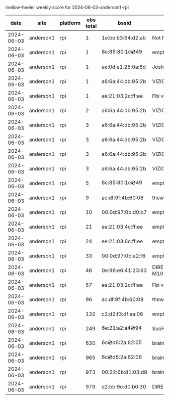 mellow-heeler weekly score for 2024-06-03-anderson1-rpi

|date|site|platform|obs total|bssid|ssid|
|--|--|--|--|--|--|
|2024-06-03|anderson1|rpi|1|1e:be:b3:64:d2:ab|Not For You |
|2024-06-03|anderson1|rpi|1|8c:85:80:1c:cd:49|empty_ssid|
|2024-06-03|anderson1|rpi|1|ee:0d:e1:25:0a:6d|JoshLily|
|2024-06-03|anderson1|rpi|1|a6:6a:44:db:95:2b|VIZIOCastAudio5226|
|2024-06-03|anderson1|rpi|1|ee:21:03:2c:ff:ee|Fbi van 13|
|2024-06-03|anderson1|rpi|2|a6:6a:44:db:95:2b|VIZIOCastAudio8957|
|2024-06-03|anderson1|rpi|3|a6:6a:44:db:95:2b|VIZIOCastAudio6145|
|2024-06-03|anderson1|rpi|3|a6:6a:44:db:95:2b|VIZIOCastAudio8125|
|2024-06-03|anderson1|rpi|3|a6:6a:44:db:95:2b|VIZIOCastAudio7205|
|2024-06-03|anderson1|rpi|3|a6:6a:44:db:95:2b|VIZIOCastAudio5618|
|2024-06-03|anderson1|rpi|5|8c:85:80:1c:cd:49|empty_ssid|
|2024-06-03|anderson1|rpi|9|ac:df:9f:4b:60:08|theweef|
|2024-06-03|anderson1|rpi|10|00:0d:97:0b:d0:b7|empty_ssid|
|2024-06-03|anderson1|rpi|21|ee:21:03:4c:ff:ee|empty_ssid|
|2024-06-03|anderson1|rpi|24|ee:21:03:6c:ff:ee|empty_ssid|
|2024-06-03|anderson1|rpi|33|00:0d:97:0b:e2:f6|empty_ssid|
|2024-06-03|anderson1|rpi|46|0e:96:e6:41:23:63|DIRECT-63-HP M102 LaserJet|
|2024-06-03|anderson1|rpi|57|ee:21:03:2c:ff:ee|Fbi van 13|
|2024-06-03|anderson1|rpi|96|ac:df:9f:4b:60:08|theweef|
|2024-06-03|anderson1|rpi|132|c2:d2:f3:df:aa:06|empty_ssid|
|2024-06-03|anderson1|rpi|249|6e:21:a2:a4:cd:94|SunPower21450|
|2024-06-03|anderson1|rpi|630|6c:cd:d6:2a:62:05|braingang2_5GEXT|
|2024-06-03|anderson1|rpi|965|6c:cd:d6:2a:62:06|braingang2_2GEXT|
|2024-06-03|anderson1|rpi|973|00:22:6b:81:03:d9|braingang2|
|2024-06-03|anderson1|rpi|979|e2:bb:9e:d0:b0:30|DIRECT-9ED03030|
